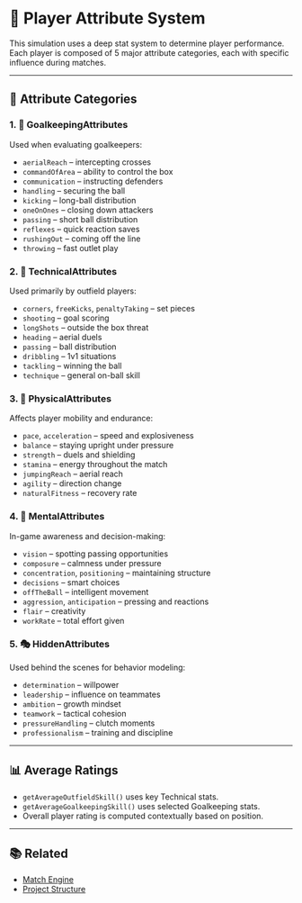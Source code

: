 # 🎯 Player Attribute System

This simulation uses a deep stat system to determine player performance.  
Each player is composed of 5 major attribute categories, each with specific influence during matches.

---

## 🧠 Attribute Categories

### 1. 🧤 GoalkeepingAttributes

Used when evaluating goalkeepers:
- `aerialReach` – intercepting crosses
- `commandOfArea` – ability to control the box
- `communication` – instructing defenders
- `handling` – securing the ball
- `kicking` – long-ball distribution
- `oneOnOnes` – closing down attackers
- `passing` – short ball distribution
- `reflexes` – quick reaction saves
- `rushingOut` – coming off the line
- `throwing` – fast outlet play

### 2. 🎯 TechnicalAttributes

Used primarily by outfield players:
- `corners`, `freeKicks`, `penaltyTaking` – set pieces
- `shooting` – goal scoring
- `longShots` – outside the box threat
- `heading` – aerial duels
- `passing` – ball distribution
- `dribbling` – 1v1 situations
- `tackling` – winning the ball
- `technique` – general on-ball skill

### 3. 💪 PhysicalAttributes

Affects player mobility and endurance:
- `pace`, `acceleration` – speed and explosiveness
- `balance` – staying upright under pressure
- `strength` – duels and shielding
- `stamina` – energy throughout the match
- `jumpingReach` – aerial reach
- `agility` – direction change
- `naturalFitness` – recovery rate

### 4. 🧠 MentalAttributes

In-game awareness and decision-making:
- `vision` – spotting passing opportunities
- `composure` – calmness under pressure
- `concentration`, `positioning` – maintaining structure
- `decisions` – smart choices
- `offTheBall` – intelligent movement
- `aggression`, `anticipation` – pressing and reactions
- `flair` – creativity
- `workRate` – total effort given

### 5. 🎭 HiddenAttributes

Used behind the scenes for behavior modeling:
- `determination` – willpower
- `leadership` – influence on teammates
- `ambition` – growth mindset
- `teamwork` – tactical cohesion
- `pressureHandling` – clutch moments
- `professionalism` – training and discipline

---

## 📊 Average Ratings

- `getAverageOutfieldSkill()` uses key Technical stats.
- `getAverageGoalkeepingSkill()` uses selected Goalkeeping stats.
- Overall player rating is computed contextually based on position.

---

## 📚 Related

- [Match Engine](match-engine.md)
- [Project Structure](project-structure.md)
